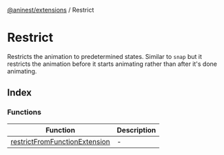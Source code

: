 [@aninest/extensions](../index.md) / Restrict

# Restrict

Restricts the animation to predetermined states. Similar to `snap` but
it restricts the animation before it starts animating rather than after it's
done animating.

## Index

### Functions

| Function | Description |
| ------ | ------ |
| [restrictFromFunctionExtension](functions/restrictFromFunctionExtension.md) | - |
